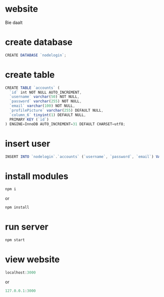# website
Bie daalt

# create database
```javascript
CREATE DATABASE `nodelogin`;
```
# create table 
```javascript
CREATE TABLE `accounts` (
  `id` int NOT NULL AUTO_INCREMENT,
  `username` varchar(50) NOT NULL,
  `password` varchar(255) NOT NULL,
  `email` varchar(100) NOT NULL,
  `profilePicture` varchar(255) DEFAULT NULL,
  `column_6` tinyint(1) DEFAULT NULL,
  PRIMARY KEY (`id`)
) ENGINE=InnoDB AUTO_INCREMENT=31 DEFAULT CHARSET=utf8;
```
# insert user
```javascript
INSERT INTO `nodelogin`.`accounts` (`username`, `password`, `email`) VALUES ('test', 'test', 'test@test.com');
```
# install modules
```javascript
npm i
```
or
```javascript
npm install
```
# run server
```javascript
npm start
```
# view website
```javascript
localhost:3000
```
or
```javascript
127.0.0.1:3000
```
